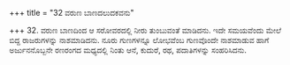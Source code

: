 +++
title = "32 ವರುಣ ಬಾಣದಲುದಕವನು"

+++
32. ವರುಣ ಬಾಣದಿಂದ ಆ ಸರೋವರದಲ್ಲಿ ನೀರು ತುಂಬುವಂತೆ ಮಾಡಿದನು. ಇದೇ ಸಮಯವೆಂದು ಮೇಲೆ ಬಿದ್ದ ರಾಜರುಗಳನ್ನು ನಾಶಮಾಡಿದನು. ನೂರು ಗುಣಗಳನ್ನೂ ಲೋಭವೆಂಬ ಗುಣವೊಂದೇ ನಾಶಮಾಡುವ ಹಾಗೆ ಅರ್ಜುನನೊಬ್ಬನೇ ರಣರಂಗದ ಮಧ್ಯದಲ್ಲಿ ನಿಂತು ಆನೆ, ಕುದುರೆ, ರಥ, ಪದಾತಿಗಳನ್ನು ಸಂಹರಿಸಿದನು.